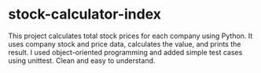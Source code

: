 # stock-calculator-index
This project calculates total stock prices for each company using Python. It uses company stock and price data, calculates the value, and prints the result. I used object-oriented programming and added simple test cases using unittest. Clean and easy to understand.
